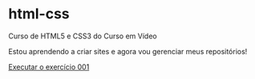 # html-css
 Curso de HTML5 e CSS3 do Curso em Vídeo

Estou aprendendo a criar sites e agora vou gerenciar meus repositórios!

<a href= "https://nicoledalapola.github.io/html-css/exercicios/modulo01/ex001/index.html">Executar o exercício 001</a>